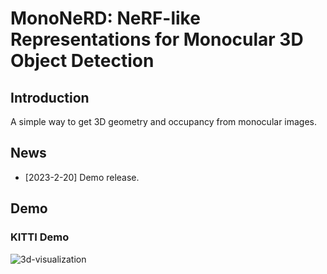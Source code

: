 # MonoNeRD: NeRF-like Representations for Monocular 3D Object Detection
## Introduction
A simple way to get 3D geometry and occupancy from monocular images.
## News
- [2023-2-20] Demo release.
## Demo

### KITTI Demo
![3d-visualization](./docs/3d-visualization.gif)
